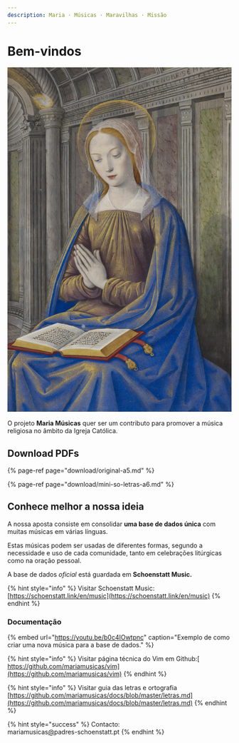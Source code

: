 ```yaml
---
description: Maria · Músicas · Maravilhas · Missão
---
```


# Bem-vindos

![](.gitbook/assets/british-library-nn9tlhok8au-unsplash.jpg)

O projeto **Maria Músicas** quer ser um contributo para promover a música religiosa no âmbito da Igreja Católica.

## Download PDFs

{% page-ref page="download/original-a5.md" %}

{% page-ref page="download/mini-so-letras-a6.md" %}

## Conhece melhor a nossa ideia

A nossa aposta consiste em consolidar **uma base de dados única** com muitas músicas em várias línguas.

Estas músicas podem ser usadas de diferentes formas, segundo a necessidade e uso de cada comunidade, tanto em celebrações litúrgicas como na oração pessoal.

A base de dados _oficial_ está guardada em **Schoenstatt Music.**

{% hint style="info" %}
Visitar Schoenstatt Music:  
[https://schoenstatt.link/en/music](https://schoenstatt.link/en/music)
{% endhint %}

### Documentação

{% embed url="https://youtu.be/b0c4IOwtpnc" caption="Exemplo de como criar uma nova música para a base de dados." %}

{% hint style="info" %}
Visitar página técnica do Vim em Github:[  
https://github.com/mariamusicas/vim](https://github.com/mariamusicas/vim)
{% endhint %}

{% hint style="info" %}
Visitar guia das letras e ortografia  
[https://github.com/mariamusicas/docs/blob/master/letras.md](https://github.com/mariamusicas/docs/blob/master/letras.md)
{% endhint %}

{% hint style="success" %}
Contacto:  
mariamusicas[@](mailto:mariamusicas@padres-schoenstatt.pt)padres-schoenstatt.pt
{% endhint %}

